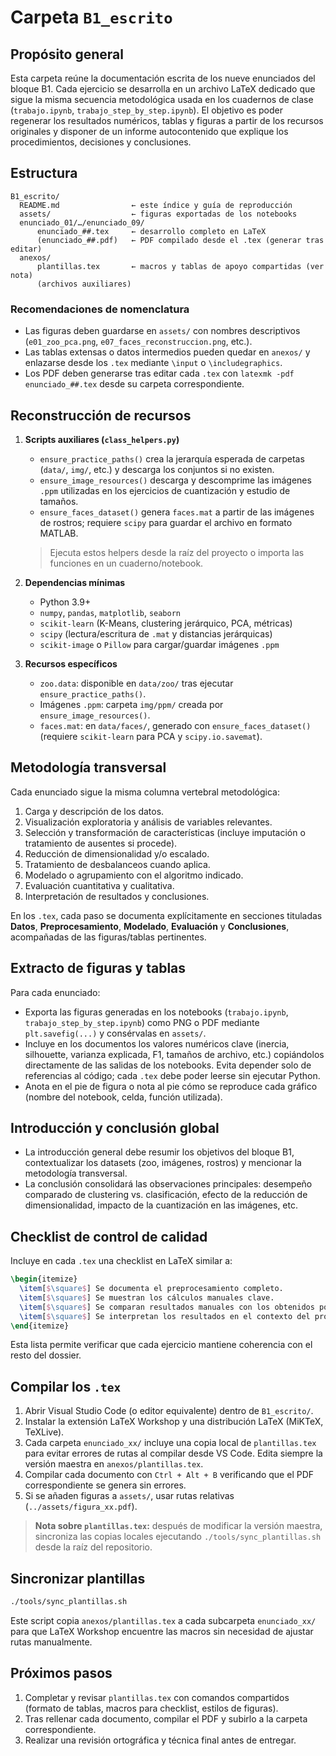 # Carpeta `B1_escrito`

## Propósito general
Esta carpeta reúne la documentación escrita de los nueve enunciados del bloque B1. Cada ejercicio se desarrolla en un archivo LaTeX dedicado que sigue la misma secuencia metodológica usada en los cuadernos de clase (`trabajo.ipynb`, `trabajo_step_by_step.ipynb`). El objetivo es poder regenerar los resultados numéricos, tablas y figuras a partir de los recursos originales y disponer de un informe autocontenido que explique los procedimientos, decisiones y conclusiones.

## Estructura
```
B1_escrito/
  README.md                ← este índice y guía de reproducción
  assets/                  ← figuras exportadas de los notebooks
  enunciado_01/…/enunciado_09/
      enunciado_##.tex     ← desarrollo completo en LaTeX
      (enunciado_##.pdf)   ← PDF compilado desde el .tex (generar tras editar)
  anexos/
      plantillas.tex       ← macros y tablas de apoyo compartidas (ver nota)
      (archivos auxiliares)
```

### Recomendaciones de nomenclatura
* Las figuras deben guardarse en `assets/` con nombres descriptivos (`e01_zoo_pca.png`, `e07_faces_reconstruccion.png`, etc.).
* Las tablas extensas o datos intermedios pueden quedar en `anexos/` y enlazarse desde los `.tex` mediante `\input` o `\includegraphics`.
* Los PDF deben generarse tras editar cada `.tex` con `latexmk -pdf enunciado_##.tex` desde su carpeta correspondiente.

## Reconstrucción de recursos
1. **Scripts auxiliares (`class_helpers.py`)**
   * `ensure_practice_paths()` crea la jerarquía esperada de carpetas (`data/`, `img/`, etc.) y descarga los conjuntos si no existen.
   * `ensure_image_resources()` descarga y descomprime las imágenes `.ppm` utilizadas en los ejercicios de cuantización y estudio de tamaños.
   * `ensure_faces_dataset()` genera `faces.mat` a partir de las imágenes de rostros; requiere `scipy` para guardar el archivo en formato MATLAB.

   > Ejecuta estos helpers desde la raíz del proyecto o importa las funciones en un cuaderno/notebook.

2. **Dependencias mínimas**
   * Python 3.9+
   * `numpy`, `pandas`, `matplotlib`, `seaborn`
   * `scikit-learn` (K-Means, clustering jerárquico, PCA, métricas)
   * `scipy` (lectura/escritura de `.mat` y distancias jerárquicas)
   * `scikit-image` o `Pillow` para cargar/guardar imágenes `.ppm`

3. **Recursos específicos**
   * `zoo.data`: disponible en `data/zoo/` tras ejecutar `ensure_practice_paths()`.
   * Imágenes `.ppm`: carpeta `img/ppm/` creada por `ensure_image_resources()`.
   * `faces.mat`: en `data/faces/`, generado con `ensure_faces_dataset()` (requiere `scikit-learn` para PCA y `scipy.io.savemat`).

## Metodología transversal
Cada enunciado sigue la misma columna vertebral metodológica:
1. Carga y descripción de los datos.
2. Visualización exploratoria y análisis de variables relevantes.
3. Selección y transformación de características (incluye imputación o tratamiento de ausentes si procede).
4. Reducción de dimensionalidad y/o escalado.
5. Tratamiento de desbalanceos cuando aplica.
6. Modelado o agrupamiento con el algoritmo indicado.
7. Evaluación cuantitativa y cualitativa.
8. Interpretación de resultados y conclusiones.

En los `.tex`, cada paso se documenta explícitamente en secciones tituladas **Datos**, **Preprocesamiento**, **Modelado**, **Evaluación** y **Conclusiones**, acompañadas de las figuras/tablas pertinentes.

## Extracto de figuras y tablas
Para cada enunciado:
* Exporta las figuras generadas en los notebooks (`trabajo.ipynb`, `trabajo_step_by_step.ipynb`) como PNG o PDF mediante `plt.savefig(...)` y consérvalas en `assets/`.
* Incluye en los documentos los valores numéricos clave (inercia, silhouette, varianza explicada, F1, tamaños de archivo, etc.) copiándolos directamente de las salidas de los notebooks. Evita depender solo de referencias al código; cada `.tex` debe poder leerse sin ejecutar Python.
* Anota en el pie de figura o nota al pie cómo se reproduce cada gráfico (nombre del notebook, celda, función utilizada).

## Introducción y conclusión global
* La introducción general debe resumir los objetivos del bloque B1, contextualizar los datasets (zoo, imágenes, rostros) y mencionar la metodología transversal.
* La conclusión consolidará las observaciones principales: desempeño comparado de clustering vs. clasificación, efecto de la reducción de dimensionalidad, impacto de la cuantización en las imágenes, etc.

## Checklist de control de calidad
Incluye en cada `.tex` una checklist en LaTeX similar a:
```latex
\begin{itemize}
  \item[$\square$] Se documenta el preprocesamiento completo.
  \item[$\square$] Se muestran los cálculos manuales clave.
  \item[$\square$] Se comparan resultados manuales con los obtenidos por software.
  \item[$\square$] Se interpretan los resultados en el contexto del problema.
\end{itemize}
```
Esta lista permite verificar que cada ejercicio mantiene coherencia con el resto del dossier.

## Compilar los `.tex`
1. Abrir Visual Studio Code (o editor equivalente) dentro de `B1_escrito/`.
2. Instalar la extensión LaTeX Workshop y una distribución LaTeX (MiKTeX, TeXLive).
3. Cada carpeta `enunciado_xx/` incluye una copia local de `plantillas.tex` para evitar errores de rutas al compilar desde VS Code. Edita siempre la versión maestra en `anexos/plantillas.tex`.
4. Compilar cada documento con `Ctrl + Alt + B` verificando que el PDF correspondiente se genera sin errores.
5. Si se añaden figuras a `assets/`, usar rutas relativas (`../assets/figura_xx.pdf`).

> **Nota sobre `plantillas.tex`:** después de modificar la versión maestra, sincroniza las copias locales ejecutando `./tools/sync_plantillas.sh` desde la raíz del repositorio.

## Sincronizar plantillas

```bash
./tools/sync_plantillas.sh
```

Este script copia `anexos/plantillas.tex` a cada subcarpeta `enunciado_xx/` para que LaTeX Workshop encuentre las macros sin necesidad de ajustar rutas manualmente.

## Próximos pasos
1. Completar y revisar `plantillas.tex` con comandos compartidos (formato de tablas, macros para checklist, estilos de figuras).
2. Tras rellenar cada documento, compilar el PDF y subirlo a la carpeta correspondiente.
3. Realizar una revisión ortográfica y técnica final antes de entregar.

